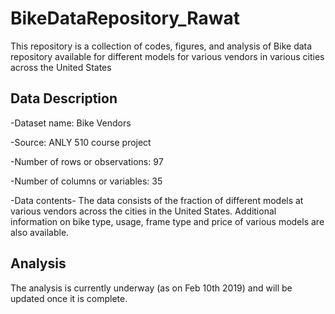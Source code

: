 # BikeDataRepository_Rawat
This repository is a collection of codes, figures, and analysis of Bike data repository available for different models for various vendors in various cities across the United States 

## Data Description
-Dataset name: Bike Vendors

-Source: ANLY 510 course project

-Number of rows or observations: 97

-Number of columns or variables: 35

-Data contents- The data consists of the fraction of different models at various vendors across the cities in the United States. Additional information on bike type, usage, frame type and price of various models are also available. 

## Analysis
The analysis is currently underway (as on Feb 10th 2019) and will be updated once it is complete.
